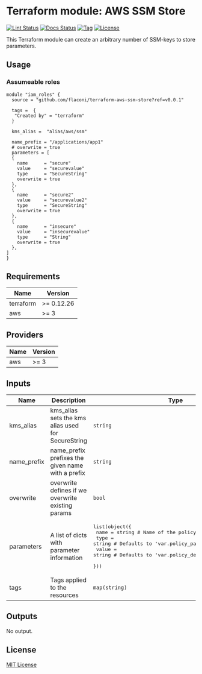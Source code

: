 # Terraform module: AWS SSM Store

[![Lint Status](https://github.com/Flaconi/terraform-aws-ssm-store/actions/workflows/linting.yml/badge.svg?branch=master)](https://github.com/Flaconi/terraform-aws-ssm-store/actions/workflows/linting.yml)
[![Docs Status](https://github.com/Flaconi/terraform-aws-ssm-store/actions/workflows/terraform-docs.yml/badge.svg?branch=master)](https://github.com/Flaconi/terraform-aws-ssm-store/actions/workflows/terraform-docs.yml)
[![Tag](https://img.shields.io/github/tag/flaconi/terraform-aws-ssm-store.svg)](https://github.com/flaconi/terraform-aws-ssm-store/releases)
[![License](https://img.shields.io/badge/license-MIT-blue.svg)](https://opensource.org/licenses/MIT)

This Terraform module can create an arbitrary number of SSM-keys to store parameters.

## Usage

### Assumeable roles

```hcl
module "iam_roles" {
  source = "github.com/flaconi/terraform-aws-ssm-store?ref=v0.0.1"

  tags =  {
   "Created by" = "terraform"
  }

  kms_alias =  "alias/aws/ssm"

  name_prefix = "/applications/app1"
  # overwrite = true
  parameters = [
  {
    name      = "secure"
    value     = "securevalue"
    type      = "SecureString"
    overwrite = true
  },
  {
    name      = "secure2"
    value     = "securevalue2"
    type      = "SecureString"
    overwrite = true
  },
  {
    name      = "insecure"
    value     = "insecurevalue"
    type      = "String"
    overwrite = true
  },
]
}
```

<!-- BEGINNING OF PRE-COMMIT-TERRAFORM DOCS HOOK -->
## Requirements

| Name | Version |
|------|---------|
| terraform | >= 0.12.26 |
| aws | >= 3 |

## Providers

| Name | Version |
|------|---------|
| aws | >= 3 |

## Inputs

| Name | Description | Type | Default | Required |
|------|-------------|------|---------|:--------:|
| kms\_alias | kms\_alias sets the kms alias used for SecureString | `string` | `"alias/aws/ssm"` | no |
| name\_prefix | name\_prefix prefixes the given name with a prefix | `string` | `""` | no |
| overwrite | overwrite defines if we overwrite existing params | `bool` | `true` | no |
| parameters | A list of dicts with parameter information | <pre>list(object({<br>    name  = string # Name of the policy<br>    type  = string # Defaults to 'var.policy_path' variable if empty<br>    value = string # Defaults to 'var.policy_desc' variable if empty<br>  }))</pre> | `[]` | no |
| tags | Tags applied to the resources | `map(string)` | `{}` | no |

## Outputs

No output.

<!-- END OF PRE-COMMIT-TERRAFORM DOCS HOOK -->

## License

[MIT License](LICENSE)
